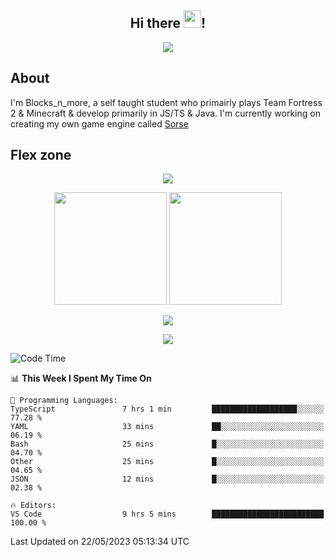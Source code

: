 <h2 align="center">
  Hi there <img src="https://media.giphy.com/media/hvRJCLFzcasrR4ia7z/giphy.gif" width="28">!
</h2>

<p align="center">
  <img src="https://forthebadge.com/images/badges/0-percent-optimized.svg">
</p>

## About
I'm Blocks_n_more, a self taught student who primairly plays Team Fortress 2 & Minecraft & develop primarily in JS/TS & Java. I'm currently working on creating my own game engine called [Sorse](https://github.com/Wave-Studio/sorse2)

## Flex zone
<p align="center">
 <img src="https://github-profile-summary-cards.vercel.app/api/cards/profile-details?username=Blocksnmore&theme=github_dark">
</p>
<p align="center">
 <img height="180em" src="https://github-readme-stats-git-masterrstaa-rickstaa.vercel.app/api?username=Blocksnmore&show_icons=true&theme=dark&hide_border=true">
 <img height="180em" src="https://github-readme-stats-git-masterrstaa-rickstaa.vercel.app/api/top-langs/?username=Blocksnmore&layout=compact&theme=dark&hide_border=true"> 
</p>
<p align="center">
 <img src="https://github-readme-streak-stats.herokuapp.com/?user=Blocksnmore&theme=dark&hide_border=true">
</p>
<p align="center">
 <img src="https://github-readme-activity-graph.cyclic.app/graph?username=Blocksnmore&theme=github&hide_border=true"> 
</p>

<!--START_SECTION:waka-->
![Code Time](http://img.shields.io/badge/Code%20Time-543%20hrs%201%20min-blue)

📊 **This Week I Spent My Time On** 

```text
💬 Programming Languages: 
TypeScript               7 hrs 1 min         ███████████████████░░░░░░   77.28 % 
YAML                     33 mins             ██░░░░░░░░░░░░░░░░░░░░░░░   06.19 % 
Bash                     25 mins             █░░░░░░░░░░░░░░░░░░░░░░░░   04.70 % 
Other                    25 mins             █░░░░░░░░░░░░░░░░░░░░░░░░   04.65 % 
JSON                     12 mins             █░░░░░░░░░░░░░░░░░░░░░░░░   02.38 % 

🔥 Editors: 
VS Code                  9 hrs 5 mins        █████████████████████████   100.00 % 
```


 Last Updated on 22/05/2023 05:13:34 UTC
<!--END_SECTION:waka-->
